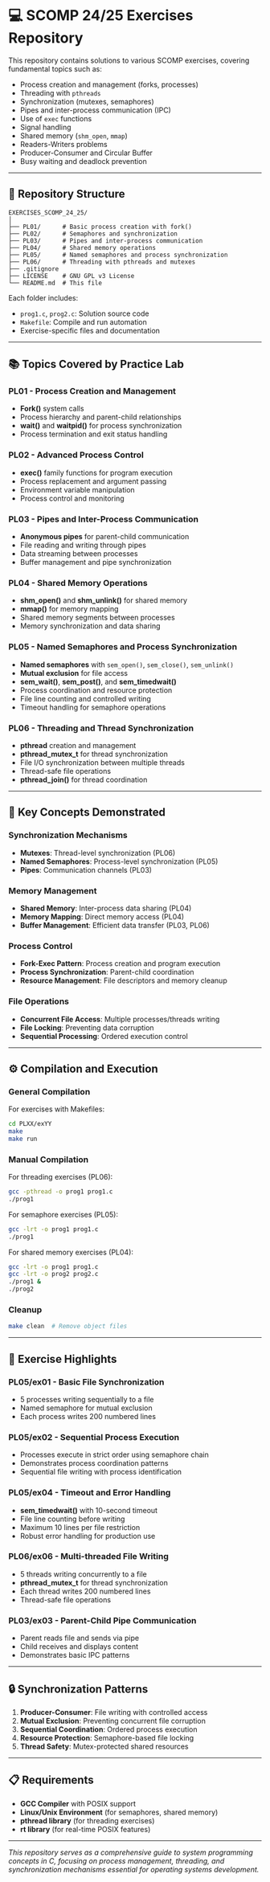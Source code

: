 # 💻 SCOMP 24/25 Exercises Repository

This repository contains solutions to various SCOMP exercises, covering fundamental topics such as:
- Process creation and management (forks, processes)
- Threading with `pthreads`
- Synchronization (mutexes, semaphores)
- Pipes and inter-process communication (IPC)
- Use of `exec` functions
- Signal handling
- Shared memory (`shm_open`, `mmap`)
- Readers-Writers problems
- Producer-Consumer and Circular Buffer
- Busy waiting and deadlock prevention

---

## 📁 Repository Structure

```
EXERCISES_SCOMP_24_25/
│
├── PL01/      # Basic process creation with fork()
├── PL02/      # Semaphores and synchronization
├── PL03/      # Pipes and inter-process communication
├── PL04/      # Shared memory operations
├── PL05/      # Named semaphores and process synchronization
├── PL06/      # Threading with pthreads and mutexes
├── .gitignore
├── LICENSE    # GNU GPL v3 License
└── README.md  # This file
```

Each folder includes:

- `prog1.c`, `prog2.c`: Solution source code
- `Makefile`: Compile and run automation
- Exercise-specific files and documentation

---

## 📚 Topics Covered by Practice Lab

### **PL01** - Process Creation and Management
- **Fork()** system calls
- Process hierarchy and parent-child relationships
- **wait()** and **waitpid()** for process synchronization
- Process termination and exit status handling

### **PL02** - Advanced Process Control
- **exec()** family functions for program execution
- Process replacement and argument passing
- Environment variable manipulation
- Process control and monitoring

### **PL03** - Pipes and Inter-Process Communication
- **Anonymous pipes** for parent-child communication
- File reading and writing through pipes
- Data streaming between processes
- Buffer management and pipe synchronization

### **PL04** - Shared Memory Operations
- **shm_open()** and **shm_unlink()** for shared memory
- **mmap()** for memory mapping
- Shared memory segments between processes
- Memory synchronization and data sharing

### **PL05** - Named Semaphores and Process Synchronization
- **Named semaphores** with `sem_open()`, `sem_close()`, `sem_unlink()`
- **Mutual exclusion** for file access
- **sem_wait()**, **sem_post()**, and **sem_timedwait()**
- Process coordination and resource protection
- File line counting and controlled writing
- Timeout handling for semaphore operations

### **PL06** - Threading and Thread Synchronization
- **pthread** creation and management
- **pthread_mutex_t** for thread synchronization
- File I/O synchronization between multiple threads
- Thread-safe file operations
- **pthread_join()** for thread coordination

---

## 🔧 Key Concepts Demonstrated

### **Synchronization Mechanisms**
- **Mutexes**: Thread-level synchronization (PL06)
- **Named Semaphores**: Process-level synchronization (PL05)
- **Pipes**: Communication channels (PL03)

### **Memory Management**
- **Shared Memory**: Inter-process data sharing (PL04)
- **Memory Mapping**: Direct memory access (PL04)
- **Buffer Management**: Efficient data transfer (PL03, PL06)

### **Process Control**
- **Fork-Exec Pattern**: Process creation and program execution
- **Process Synchronization**: Parent-child coordination
- **Resource Management**: File descriptors and memory cleanup

### **File Operations**
- **Concurrent File Access**: Multiple processes/threads writing
- **File Locking**: Preventing data corruption
- **Sequential Processing**: Ordered execution control

---

## ⚙️ Compilation and Execution

### **General Compilation**
For exercises with Makefiles:
```bash
cd PLXX/exYY
make
make run
```

### **Manual Compilation**
For threading exercises (PL06):
```bash
gcc -pthread -o prog1 prog1.c
./prog1
```

For semaphore exercises (PL05):
```bash
gcc -lrt -o prog1 prog1.c
./prog1
```

For shared memory exercises (PL04):
```bash
gcc -lrt -o prog1 prog1.c
gcc -lrt -o prog2 prog2.c
./prog1 &
./prog2
```

### **Cleanup**
```bash
make clean  # Remove object files
```

---

## 🚀 Exercise Highlights

### **PL05/ex01** - Basic File Synchronization
- 5 processes writing sequentially to a file
- Named semaphore for mutual exclusion
- Each process writes 200 numbered lines

### **PL05/ex02** - Sequential Process Execution
- Processes execute in strict order using semaphore chain
- Demonstrates process coordination patterns
- Sequential file writing with process identification

### **PL05/ex04** - Timeout and Error Handling
- **sem_timedwait()** with 10-second timeout
- File line counting before writing
- Maximum 10 lines per file restriction
- Robust error handling for production use

### **PL06/ex06** - Multi-threaded File Writing
- 5 threads writing concurrently to a file
- **pthread_mutex_t** for thread synchronization
- Each thread writes 200 numbered lines
- Thread-safe file operations

### **PL03/ex03** - Parent-Child Pipe Communication
- Parent reads file and sends via pipe
- Child receives and displays content
- Demonstrates basic IPC patterns

---

## 🔒 Synchronization Patterns

1. **Producer-Consumer**: File writing with controlled access
2. **Mutual Exclusion**: Preventing concurrent file corruption
3. **Sequential Coordination**: Ordered process execution
4. **Resource Protection**: Semaphore-based file locking
5. **Thread Safety**: Mutex-protected shared resources

---

## 📋 Requirements

- **GCC Compiler** with POSIX support
- **Linux/Unix Environment** (for semaphores, shared memory)
- **pthread library** (for threading exercises)
- **rt library** (for real-time POSIX features)

---

*This repository serves as a comprehensive guide to system programming concepts in C, focusing on process management, threading, and synchronization mechanisms essential for operating systems development.*
